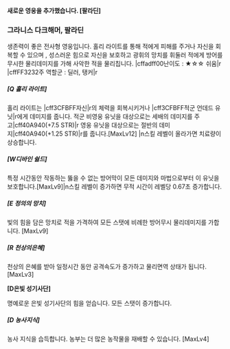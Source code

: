 #### 새로운 영웅을 추가했습니다. [팔라딘]

### 그라니스 다크해머, 팔라딘

생존력이 좋은 전사형 영웅입니다. 홀리 라이트를 통해 적에게 피해를 주거나 자신을 회복할 수 있으며 , 성스러운 힘으로 자신을 보호하고 광휘의 망치를 휘둘러 적에게 방어를 무시한 물리데미지를 가해 사악한 적을 물리칩니다.
|cffadff00난이도 : ★☆☆ 쉬움|r
|cffFF3232주 역할군 : 딜러, 탱커|r



##### [Q 홀리 라이트]	

홀리 라이트는 |cff3CFBFF자신|r의 체력을 회복시키거나 |cff3CFBFF적군 언데드 유닛|r에게 데미지를 줍니다. 적군 비영웅 유닛을 대상으로는 세배의 데미지를 주고|cff40A940(+7.5 STR)|r 영웅 유닛을 대상으로는 절반의 데미지|cff40A940(+1.25 STR)|r를 줍니다.[MaxLv12] |n스킬 레벨이 올라가면 치료량이 상승합니다.

##### [W디바인 쉴드]
특정 시간동안 작동하는 뚫을 수 없는 방어막이 모든 데미지와 마법으로부터 이 유닛을 보호합니다.[MaxLv9]|n스킬 레벨이 증가하면 무적 시간이 레벨당 0.67초 증가합니다.

##### [E 정의의 망치] 
빛의 힘을 담은 망치로 적을 가격하여 모든 스탯에 비례한 방어무시 물리데미지를 가합니다. [MaxLv9]


##### [R 천상의은혜]

천상의 은혜를 받아 일정시간 동안 공격속도가 증가하고 물리면역 상태가 됩니다. [MaxLv3]

**[D은빛 성기사단]**

명예로운 은빛 성기사단의 힘을 얻습니다. 모든 스탯이 증가합니다.



##### [D 농사지식]

농사 지식을 습득합니다. 농부는 더 많은 농작물을 재배할 수 있습니다. [MaxLv4]
